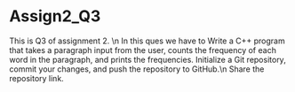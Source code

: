 # Assign2_Q3

This is Q3 of assignment 2. \n
In this ques we have to Write a C++ program that takes a paragraph input from the user, counts the frequency of each word in the paragraph,
and prints the frequencies. Initialize a Git repository, commit your changes, and push the repository to GitHub.\n
Share the repository link.
